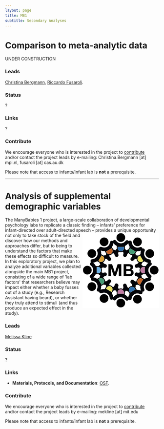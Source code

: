 ```yaml
---
layout: page
title: MB1
subtitle: Secondary Analyses
---
```


<!--
To-do:
- add ALL the information (+ pictures...)
-->

# Comparison to meta-analytic data

UNDER CONSTRUCTION

### Leads
[Christina Bergmann](https://www.mpi.nl/people/bergmann-christina), [Riccardo Fusaroli](https://pure.au.dk/portal/en/persons/riccardo-fusaroli(3f72f2a1-e93a-4689-872c-c11c9703c1cc).html).

### Status
?

### Links
?

### Contribute
We encourage everyone who is interested in the project to [contribute]({{site.baseurl}}/sign_up_log_in/) and/or contact the project leads by e-mailing: Christina.Bergmann [at] mpi.nl, fusaroli [at] cas.au.dk

Please note that access to infants/infant lab is **not** a prerequisite.

<!--
### Publications

?

**News release**: See also the news releases by
-->

***

# Analysis of supplemental demographic variables
The ManyBabies 1 project, a large-scale collaboration of developmental psychology labs to replicate a classic finding – infants' preference for infant-directed over adult-directed speech – <img style="float: right;" src="/assets/img/placeholder.png"> provides a unique opportunity not only to take stock of the field and discover how our methods and approaches differ, but to being to understand the factors that make these effects so difficult to measure. In this exploratory project, we plan to analyze additional variables collected alongside the main MB1 project, consisting of a wide range of 'lab factors' that researchers believe may impact either whether a baby fusses out of a study (e.g., Research Assistant having beard), or whether they truly attend to stimuli (and thus produce an expected effect in the study).

### Leads
[Melissa Kline](https://osf.io/d5mks/)

### Status
?

### Links
* **Materials, Protocols, and Documentation**: [OSF](https://osf.io/ryzmb/).
<!--* **Data and code**: [MB1B-GitHub](https://github.com/manybabies/mb1b-analysis-public).-->

### Contribute
We encourage everyone who is interested in the project to [contribute]({{site.baseurl}}/sign_up_log_in/) and/or contact the project leads by e-mailing: mekline [at] mit.edu

Please note that access to infants/infant lab is **not** a prerequisite.

<!--
### Publications

?

**News release**: See also the news releases by
-->
